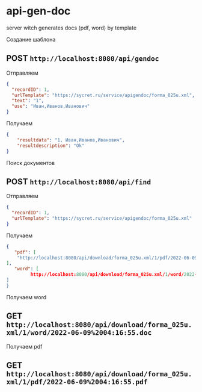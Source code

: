 # api-gen-doc
server witch generates docs (pdf, word) by template

Создание шаблона
## POST `http://localhost:8080/api/gendoc`
Отправляем

```json
{
  "recordID": 1,
  "urlTemplate": "https://sycret.ru/service/apigendoc/forma_025u.xml",
  "text": "1",
  "use": "Иван,Иванов,Иванович"
}
```

Получаем

```json
{
	"resultdata": "1, Иван,Иванов,Иванович",
	"resultdescription": "Ok"
}

```
Поиск документов
## POST `http://localhost:8080/api/find`
Отправляем

```json
{
  "recordID": 1,
  "urlTemplate": "https://sycret.ru/service/apigendoc/forma_025u.xml"
}
```

Получаем

```json
{
   "pdf": [
	"http://localhost:8080/api/download/forma_025u.xml/1/pdf/2022-06-09%2004:16:55.pdf"
],
   "word": [
         http://localhost:8080/api/download/forma_025u.xml/1/word/2022-06-09%2004:16:55.doc"
]
}
```

Получаем word
## GET `http://localhost:8080/api/download/forma_025u.xml/1/word/2022-06-09%2004:16:55.doc`

Получаем pdf
## GET `http://localhost:8080/api/download/forma_025u.xml/1/pdf/2022-06-09%2004:16:55.pdf`


